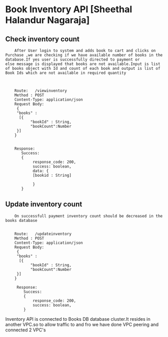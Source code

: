 # Book Inventory API [Sheethal Halandur Nagaraja]


## Check inventory count 

        After User login to system and adds book to cart and clicks on Purchase ,we are checking if we have available number of books in the database.If yes user is successfully directed to payment or     		else message is displayed that books are not available.Input is list of books object with Id and count of each book and output is list of Book Ids which are not available in required quantity

	
        
        Route:   /viewinventory
        Method : POST
        Content-Type: application/json 
        Request Body:  
         {  
         "books" :  
          [{  
               "bookId" : String,  
               "bookCount":Number  
         }]  
        }  

	
        Response:  
           Success:  
           {  
                response_code: 200,  
                success: boolean,  
                data: {    
                [bookid : String]  
                
                }  
           }  


    
               
## Update inventory count

        On successfull payment inventory count should be decreased in the books database

        
        Route:   /updateinventory
        Method : POST
        Content-Type: application/json
        Request Body:  
         {  
         "books" :  
          [{  
               "bookId" : String,  
               "bookCount":Number  
         }]  
        }  

         Response:  
            Success:  
            {  
                response_code: 200,  
                success: boolean,    
            }  


Inventory API is connected to Books DB database cluster.It resides in another VPC.so to allow traffic to and fro we have done VPC peering and connected 2 VPC's

